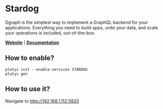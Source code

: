 # Stardog

Dgraph is the simplest way to implement a GraphQL backend for your applications. Everything you need to build apps, unite your data, and scale your operations is included, out-of-the-box.  

**[Website](https://www.stardog.com/)** | **[Documentation](https://docs.stardog.com/)** 

## How to enable?

```
platys init --enable-services STARDOG
platys gen
```

## How to use it?

Navigate to <http://192.168.1.112:5820>